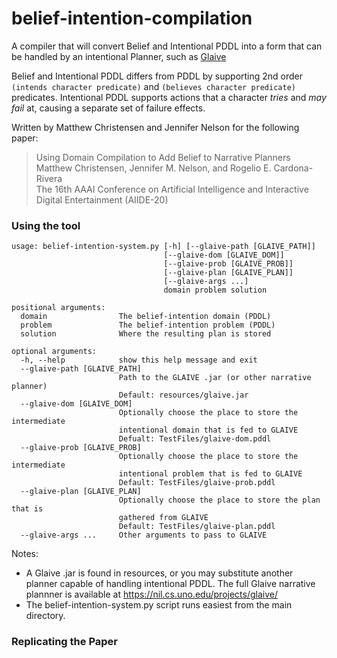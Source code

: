 # belief-intention-compilation
A compiler that will convert Belief and Intentional PDDL into a form that can be handled by an intentional Planner, such as [Glaive](https://nil.cs.uno.edu/projects/glaive/)

Belief and Intentional PDDL differs from PDDL by supporting 2nd order `(intends character predicate)` and `(believes character predicate)` predicates. 
Intentional PDDL supports actions that a character *tries* and *may fail* at, causing a separate set of failure effects.

Written by Matthew Christensen and Jennifer Nelson for the following paper:

> Using Domain Compilation to Add Belief to Narrative Planners    
> Matthew Christensen, Jennifer M. Nelson, and Rogelio E. Cardona-Rivera    
> The 16th AAAI Conference on Artificial Intelligence and Interactive Digital Entertainment (AIIDE-20) 


### Using the tool

    usage: belief-intention-system.py [-h] [--glaive-path [GLAIVE_PATH]]
                                      [--glaive-dom [GLAIVE_DOM]]
                                      [--glaive-prob [GLAIVE_PROB]]
                                      [--glaive-plan [GLAIVE_PLAN]]
                                      [--glaive-args ...]
                                      domain problem solution

    positional arguments:
      domain                The belief-intention domain (PDDL)
      problem               The belief-intention problem (PDDL)
      solution              Where the resulting plan is stored

    optional arguments:
      -h, --help            show this help message and exit
      --glaive-path [GLAIVE_PATH]
                            Path to the GLAIVE .jar (or other narrative planner)
                            Default: resources/glaive.jar
      --glaive-dom [GLAIVE_DOM]
                            Optionally choose the place to store the intermediate
                            intentional domain that is fed to GLAIVE
                            Defualt: TestFiles/glaive-dom.pddl
      --glaive-prob [GLAIVE_PROB]
                            Optionally choose the place to store the intermediate
                            intentional problem that is fed to GLAIVE
                            Default: TestFiles/glaive-prob.pddl
      --glaive-plan [GLAIVE_PLAN]
                            Optionally choose the place to store the plan that is
                            gathered from GLAIVE
                            Default: TestFiles/glaive-plan.pddl
      --glaive-args ...     Other arguments to pass to GLAIVE
      
Notes:
 - A Glaive .jar is found in resources, or you may substitute another planner capable of handling intentional PDDL. The full Glaive narrative plannner is available at https://nil.cs.uno.edu/projects/glaive/
 - The belief-intention-system.py script runs easiest from the main directory.
 
 
### Replicating the Paper

